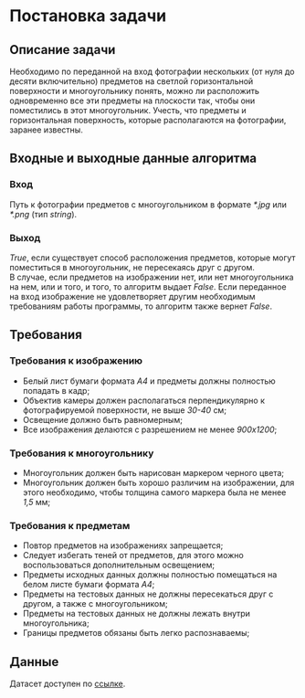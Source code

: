 # Постановка задачи
## Описание задачи
Необходимо по переданной на вход фотографии нескольких (от нуля до десяти включительно) предметов на светлой 
горизонтальной поверхности и многоугольнику понять, можно ли расположить одновременно все эти предметы на плоскости так, чтобы они поместились в этот многоугольник. Учесть, что предметы и горизонтальная поверхность, которые располагаются на фотографии, заранее известны.
## Входные и выходные данные алгоритма
### Вход
Путь к фотографии предметов с многоугольником в формате _*.jpg_ или _*.png_ (тип _string_).
### Выход
_True_, если существует способ расположения предметов, которые могут поместиться в многоугольник, не пересекаясь друг
с другом.  
В случае, если предметов на изображении нет, или нет многоугольника на нем, или и того, и того, то 
алгоритм выдает _False_. Если переданное на вход изображение не удовлетворяет другим необходимым требованиям работы 
программы,
то 
алгоритм также вернет _False_.
## Требования
### Требования к изображению
* Белый лист бумаги формата _А4_ и предметы должны полностью попадать в кадр;
* Объектив камеры должен располагаться перпендикулярно к фотографируемой поверхности, не выше _30-40_ см;
* Освещение должно быть равномерным;
* Все изображения делаются с разрешением не менее _900х1200_;
### Требования к многоугольнику
* Многоугольник должен быть нарисован маркером черного цвета;
* Многоугольник должен быть хорошо различим на изображении, для этого необходимо, чтобы толщина самого маркера была не
  менее _1,5_ мм;
### Требования к предметам
* Повтор предметов на изображениях запрещается;
* Следует избегать теней от предметов, для этого можно воспользоваться дополнительным освещением;
* Предметы исходных данных должны полностью помещаться на белом листе бумаги формата _А4_; 
* Предметы на тестовых данных не должны пересекаться друг с другом, а также с многоугольником;
* Предметы на тестовых данных не должны лежать внутри многоугольника; 
* Границы предметов обязаны быть легко распознаваемы;
## Данные
Датасет доступен по [ссылке](https://github.com/gallyamovann/intelligent-placer/tree/develop/data).